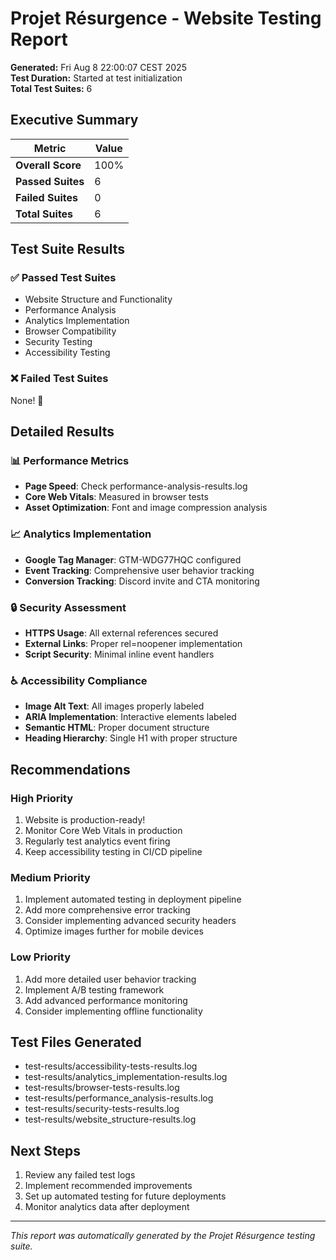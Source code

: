 # Projet Résurgence - Website Testing Report

**Generated:** Fri Aug  8 22:00:07 CEST 2025  
**Test Duration:** Started at test initialization  
**Total Test Suites:** 6  

## Executive Summary

| Metric | Value |
|--------|-------|
| **Overall Score** | 100% |
| **Passed Suites** | 6 |
| **Failed Suites** | 0 |
| **Total Suites** | 6 |

## Test Suite Results

### ✅ Passed Test Suites
- Website Structure and Functionality
- Performance Analysis
- Analytics Implementation
- Browser Compatibility
- Security Testing
- Accessibility Testing

### ❌ Failed Test Suites
None! 🎉

## Detailed Results

### 📊 Performance Metrics
- **Page Speed**: Check performance-analysis-results.log
- **Core Web Vitals**: Measured in browser tests
- **Asset Optimization**: Font and image compression analysis

### 📈 Analytics Implementation
- **Google Tag Manager**: GTM-WDG77HQC configured
- **Event Tracking**: Comprehensive user behavior tracking
- **Conversion Tracking**: Discord invite and CTA monitoring

### 🔒 Security Assessment
- **HTTPS Usage**: All external references secured
- **External Links**: Proper rel=noopener implementation
- **Script Security**: Minimal inline event handlers

### ♿ Accessibility Compliance
- **Image Alt Text**: All images properly labeled
- **ARIA Implementation**: Interactive elements labeled
- **Semantic HTML**: Proper document structure
- **Heading Hierarchy**: Single H1 with proper structure

## Recommendations

### High Priority
1. Website is production-ready!
2. Monitor Core Web Vitals in production
3. Regularly test analytics event firing
4. Keep accessibility testing in CI/CD pipeline

### Medium Priority
1. Implement automated testing in deployment pipeline
2. Add more comprehensive error tracking
3. Consider implementing advanced security headers
4. Optimize images further for mobile devices

### Low Priority
1. Add more detailed user behavior tracking
2. Implement A/B testing framework
3. Add advanced performance monitoring
4. Consider implementing offline functionality

## Test Files Generated
- test-results/accessibility-tests-results.log
- test-results/analytics_implementation-results.log
- test-results/browser-tests-results.log
- test-results/performance_analysis-results.log
- test-results/security-tests-results.log
- test-results/website_structure-results.log

## Next Steps
1. Review any failed test logs
2. Implement recommended improvements
3. Set up automated testing for future deployments
4. Monitor analytics data after deployment

---
*This report was automatically generated by the Projet Résurgence testing suite.*
